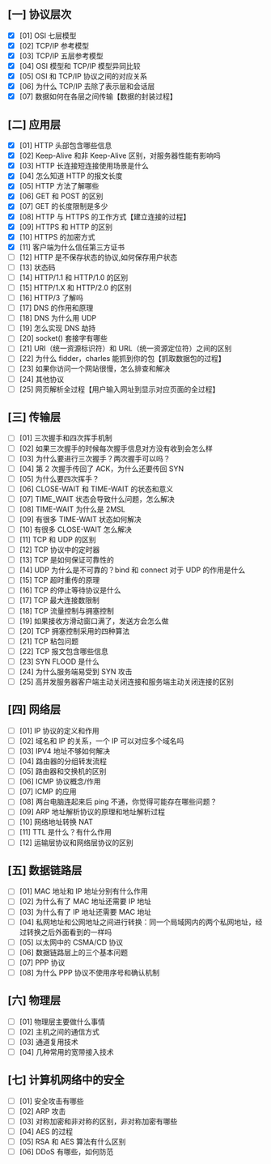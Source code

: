 ## [一] 协议层次
- [x] [01] OSI 七层模型
- [x] [02] TCP/IP 参考模型
- [x] [03] TCP/IP 五层参考模型
- [x] [04] OSI 模型和 TCP/IP 模型异同比较
- [x] [05] OSI 和 TCP/IP 协议之间的对应关系
- [x] [06] 为什么 TCP/IP 去除了表示层和会话层
- [x] [07] 数据如何在各层之间传输【数据的封装过程】
## [二] 应用层
- [x] [01] HTTP 头部包含哪些信息
- [x] [02] Keep-Alive 和非 Keep-Alive 区别，对服务器性能有影响吗
- [x] [03] HTTP 长连接短连接使用场景是什么
- [x] [04] 怎么知道 HTTP 的报文长度
- [x] [05] HTTP 方法了解哪些
- [x] [06] GET 和 POST 的区别
- [x] [07] GET 的长度限制是多少
- [x] [08] HTTP 与 HTTPS 的工作方式【建立连接的过程】
- [x] [09] HTTPS 和 HTTP 的区别
- [x] [10] HTTPS 的加密方式
- [x] [11] 客户端为什么信任第三方证书
- [ ] [12] HTTP 是不保存状态的协议,如何保存用户状态
- [ ] [13] 状态码
- [ ] [14] HTTP/1.1 和 HTTP/1.0 的区别
- [ ] [15] HTTP/1.X 和 HTTP/2.0 的区别
- [ ] [16] HTTP/3 了解吗
- [ ] [17] DNS 的作用和原理
- [ ] [18] DNS 为什么用 UDP
- [ ] [19] 怎么实现 DNS 劫持
- [ ] [20] socket() 套接字有哪些
- [ ] [21] URI（统一资源标识符）和 URL（统一资源定位符）之间的区别
- [ ] [22] 为什么 fidder，charles 能抓到你的包【抓取数据包的过程】
- [ ] [23] 如果你访问一个网站很慢，怎么排查和解决
- [ ] [24] 其他协议
- [ ] [25] 网页解析全过程【用户输入网址到显示对应页面的全过程】
## [三] 传输层
- [ ] [01] 三次握手和四次挥手机制
- [ ] [02] 如果三次握手的时候每次握手信息对方没有收到会怎么样
- [ ] [03] 为什么要进行三次握手？两次握手可以吗？
- [ ] [04] 第 2 次握手传回了 ACK，为什么还要传回 SYN
- [ ] [05] 为什么要四次挥手？
- [ ] [06] CLOSE-WAIT 和 TIME-WAIT 的状态和意义
- [ ] [07] TIME_WAIT 状态会导致什么问题，怎么解决
- [ ] [08] TIME-WAIT 为什么是 2MSL
- [ ] [09] 有很多 TIME-WAIT 状态如何解决
- [ ] [10] 有很多 CLOSE-WAIT 怎么解决
- [ ] [11] TCP 和 UDP 的区别
- [ ] [12] TCP 协议中的定时器
- [ ] [13] TCP 是如何保证可靠性的
- [ ] [14] UDP 为什么是不可靠的？bind 和 connect 对于 UDP 的作用是什么
- [ ] [15] TCP 超时重传的原理
- [ ] [16] TCP 的停止等待协议是什么
- [ ] [17] TCP 最大连接数限制
- [ ] [18] TCP 流量控制与拥塞控制
- [ ] [19] 如果接收方滑动窗口满了，发送方会怎么做
- [ ] [20] TCP 拥塞控制采用的四种算法
- [ ] [21] TCP 粘包问题
- [ ] [22] TCP 报文包含哪些信息
- [ ] [23] SYN FLOOD 是什么
- [ ] [24] 为什么服务端易受到 SYN 攻击
- [ ] [25] 高并发服务器客户端主动关闭连接和服务端主动关闭连接的区别
## [四] 网络层
- [ ] [01] IP 协议的定义和作用
- [ ] [02] 域名和 IP 的关系，一个 IP 可以对应多个域名吗
- [ ] [03] IPV4 地址不够如何解决
- [ ] [04] 路由器的分组转发流程
- [ ] [05] 路由器和交换机的区别
- [ ] [06] ICMP 协议概念/作用
- [ ] [07] ICMP 的应用
- [ ] [08] 两台电脑连起来后 ping 不通，你觉得可能存在哪些问题？
- [ ] [09] ARP 地址解析协议的原理和地址解析过程
- [ ] [10] 网络地址转换 NAT
- [ ] [11] TTL 是什么？有什么作用
- [ ] [12] 运输层协议和网络层协议的区别
## [五] 数据链路层
- [ ] [01] MAC 地址和 IP 地址分别有什么作用
- [ ] [02] 为什么有了 MAC 地址还需要 IP 地址
- [ ] [03] 为什么有了 IP 地址还需要 MAC 地址
- [ ] [04] 私网地址和公网地址之间进行转换：同一个局域网内的两个私网地址，经过转换之后外面看到的一样吗
- [ ] [05] 以太网中的 CSMA/CD 协议
- [ ] [06] 数据链路层上的三个基本问题
- [ ] [07] PPP 协议
- [ ] [08] 为什么 PPP 协议不使用序号和确认机制
## [六] 物理层
- [ ] [01] 物理层主要做什么事情
- [ ] [02] 主机之间的通信方式
- [ ] [03] 通道复用技术
- [ ] [04] 几种常用的宽带接入技术
## [七] 计算机网络中的安全
- [ ] [01] 安全攻击有哪些
- [ ] [02] ARP 攻击
- [ ] [03] 对称加密和非对称的区别，非对称加密有哪些
- [ ] [04] AES 的过程
- [ ] [05] RSA 和 AES 算法有什么区别
- [ ] [06] DDoS 有哪些，如何防范
